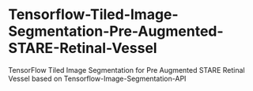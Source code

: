 # Tensorflow-Tiled-Image-Segmentation-Pre-Augmented-STARE-Retinal-Vessel
TensorFlow Tiled Image Segmentation for Pre Augmented STARE Retinal Vessel based on Tensorflow-Image-Segmentation-API

